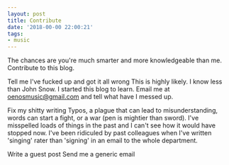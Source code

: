 ```yaml
---
layout: post
title: Contribute
date: '2018-00-00 22:00:21'
tags:
- music
---
```


The chances are you're much smarter and more knowledgeable than me. Contribute to this blog.

Tell me I've fucked up and got it all wrong
This is highly likely. I know less than John Snow. I started this blog to learn. Email me at oenosmusic@gmail.com and tell what have I messed up.

Fix my shitty writing
Typos, a plague that can lead to misunderstanding, words can start a fight, or a war (pen is mightier than sword). I've misspelled loads of things in the past and I can't see how it would have stopped now. I've been ridiculed by past colleagues when I've written 'singing' rater than 'signing' in an email to the whole department.  

Write a guest post
Send me a generic email
